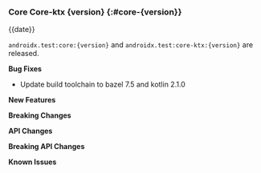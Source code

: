 ### Core Core-ktx {version} {:#core-{version}}

{{date}}

`androidx.test:core:{version}` and `androidx.test:core-ktx:{version}` are released.

**Bug Fixes**

* Update build toolchain to bazel 7.5 and kotlin 2.1.0

**New Features**

**Breaking Changes**

**API Changes**

**Breaking API Changes**

**Known Issues**
